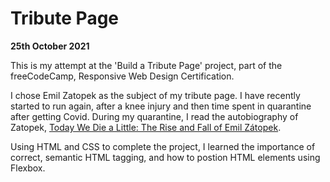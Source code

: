 # Tribute Page

**25th October 2021**

This is my attempt at the 'Build a Tribute Page' project, part of the freeCodeCamp, Responsive Web Design Certification. 

I chose Emil Zatopek as the subject of my tribute page. I have recently started to run again, after a knee injury and then time spent in quarantine after getting Covid. During my quarantine, I read the autobiography of Zatopek, [Today We Die a Little: The Rise and Fall of Emil Zátopek][1]. 

Using HTML and CSS to complete the project, I learned the importance of correct, semantic HTML tagging, and how to postion HTML elements using Flexbox.

[1]: https://www.amazon.co.uk/Today-We-Die-Little-Z%C3%A1topek/dp/0224100343
